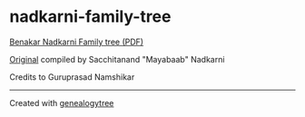 # nadkarni-family-tree

[Benakar Nadkarni Family tree (PDF)](https://raw.githubusercontent.com/viren-nadkarni/nadkarni-family-tree/master/nadkarni.pdf)

[Original](original.png) compiled by Sacchitanand "Mayabaab" Nadkarni

Credits to Guruprasad Namshikar

---

Created with [genealogytree](https://www.ctan.org/tex-archive/macros/latex/contrib/genealogytree)
